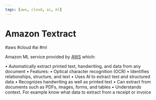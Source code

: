 ```yaml
---
tags: [aws, cloud, ai, ml]
---
```

# Amazon Textract
#aws #cloud #ai #ml

Amazon ML service provided by [AWS](Cloud%20Computing/AWS/AWS.md) which:

• Automatically extract printed text, handwriting, and
data from any document
• Features:
• Optical character recognition (OCR)
• Identifies relationships, structure, and text
• Uses AI to extract text and structured data
• Recognizes handwriting as well as printed text
• Can extract from documents such as PDFs, images,
forms, and tables
• Understands context. For example know what data to
extract from a receipt or invoice